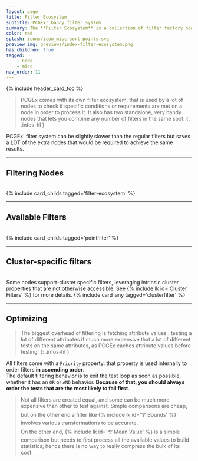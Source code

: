 ```yaml
---
layout: page
title: Filter Ecosystem
subtitle: PCGEx' handy filter system
summary: The **Filter Ecosystem** is a collection of filter factory nodes that can be leveraged by numerous PCGEx nodes in a powerful and creative ways.
color: red
splash: icons/icon_misc-sort-points.svg
preview_img: previews/index-filter-ecosystem.png
has_children: true
tagged: 
    - node
    - misc
nav_order: 11
---
```


{% include header_card_toc %}

> PCGEx comes with its own filter ecosystem, that is used by a lot of nodes to check if specific conditions or requirements are met on a node in order to process it. It also has two standalone, very handy nodes that lets you combine any number of filters in the same spot.
{: .infos-hl }

PCGEx' filter system can be slightly slower than the regular filters but saves a LOT of the extra nodes that would be required to achieve the same results. 

---
## Filtering Nodes
<br>
{% include card_childs tagged='filter-ecosystem' %}

---
## Available Filters
<br>
{% include card_childs tagged='pointfilter' %}

---
## Cluster-specific filters
<br>
Some nodes support-cluster specific filters, leveraging intrinsic cluster properties that are not otherwise accessible. See {% include lk id='Cluster Filters' %} for more details.
{% include card_any tagged='clusterfilter' %}

---
## Optimizing 

> The biggest overhead of filtering is fetching attribute values : testing a lot of different attributes if much more expensive that a lot of different tests on the same attributes, as PCGEx caches attribute values before testing!
{: .infos-hl }

All filters come with a `Priority` property: that property is used internally to order filters **in ascending order**.  
The default filtering behavior is to exit the test loop as soon as possible, whether it has an `OR` or `AND` behavior. **Because of that, you should always order the tests that are the most likely to fail first**.  

> Not all filters are created equal, and some can be much more expensive than other to test against. Simple comparisons are cheap, but on the other end a filter like {% include lk id='🝖 Bounds' %} involves various transformations to be accurate.  
On the other end, {% include lk id='🝖 Mean Value' %} is a simple comparison but needs to first process all the available values to build statistics; hence there is no way to really compress the bulk of its cost.